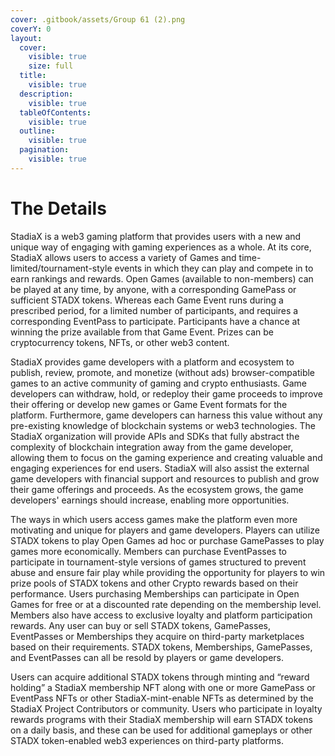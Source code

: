 ```yaml
---
cover: .gitbook/assets/Group 61 (2).png
coverY: 0
layout:
  cover:
    visible: true
    size: full
  title:
    visible: true
  description:
    visible: true
  tableOfContents:
    visible: true
  outline:
    visible: true
  pagination:
    visible: true
---
```


# The Details

StadiaX is a web3 gaming platform that provides users with a new and unique way of engaging with gaming experiences as a whole. At its core, StadiaX allows users to access a variety of Games and time-limited/tournament-style events in which they can play and compete in to earn rankings and rewards. Open Games (available to non-members) can be played at any time, by anyone, with a corresponding GamePass or sufficient STADX tokens. Whereas each Game Event runs during a prescribed period, for a limited number of participants, and requires a corresponding EventPass to participate. Participants have a chance at winning the prize available from that Game Event. Prizes can be cryptocurrency tokens, NFTs, or other web3 content.

StadiaX provides game developers with a platform and ecosystem to publish, review, promote, and monetize (without ads) browser-compatible games to an active community of gaming and crypto enthusiasts. Game developers can withdraw, hold, or redeploy their game proceeds to improve their offering or develop new games or Game Event formats for the platform. Furthermore, game developers can harness this value without any pre-existing knowledge of blockchain systems or web3 technologies. The StadiaX organization will provide APIs and SDKs that fully abstract the complexity of blockchain integration away from the game developer, allowing them to focus on the gaming experience and creating valuable and engaging experiences for end users. StadiaX will also assist the external game developers with financial support and resources to publish and grow their game offerings and proceeds. As the ecosystem grows, the game developers' earnings should increase, enabling more opportunities.

The ways in which users access games make the platform even more motivating and unique for players and game developers. Players can utilize STADX tokens to play Open Games ad hoc or purchase GamePasses to play games more economically. Members can purchase EventPasses to participate in tournament-style versions of games structured to prevent abuse and ensure fair play while providing the opportunity for players to win prize pools of STADX tokens and other Crypto rewards based on their performance. Users purchasing Memberships can participate in Open Games for free or at a discounted rate depending on the membership level. Members also have access to exclusive loyalty and platform participation rewards. Any user can buy or sell STADX tokens, GamePasses, EventPasses or Memberships they acquire on third-party marketplaces based on their requirements. STADX tokens, Memberships, GamePasses, and EventPasses can all be resold by players or game developers.

Users can acquire additional STADX tokens through minting and “reward holding” a StadiaX membership NFT along with one or more GamePass or EventPass NFTs or other StadiaX-mint-enable NFTs as determined by the StadiaX Project Contributors or community. Users who participate in loyalty rewards programs with their StadiaX membership will earn STADX tokens on a daily basis, and these can be used for additional gameplays or other STADX token-enabled web3 experiences on third-party platforms.

